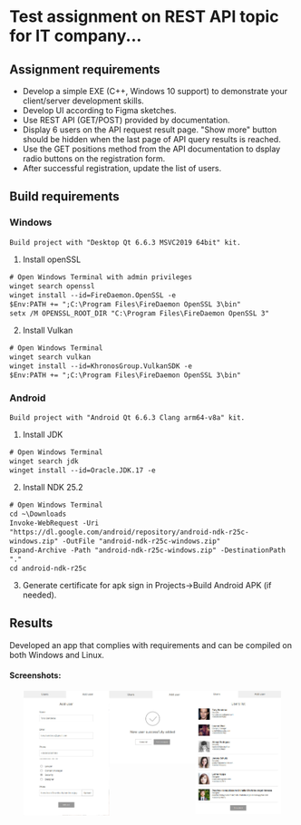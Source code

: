 # Test assignment on REST API topic for IT company...

## Assignment requirements

- Develop a simple EXE (C++, Windows 10 support) to demonstrate your client/server development skills.
- Develop UI according to Figma sketches.
- Use REST API (GET/POST) provided by documentation.
- Display 6 users on the API request result page. "Show more" button should be hidden when the last page of API query results is reached.
- Use the GET positions method from the API documentation to dsplay radio buttons on the registration form.
- After successful registration, update the list of users.

## Build requirements

 
### Windows

    Build project with "Desktop Qt 6.6.3 MSVC2019 64bit" kit.
    
1. Install openSSL
```
# Open Windows Terminal with admin privileges
winget search openssl
winget install --id=FireDaemon.OpenSSL -e
$Env:PATH += ";C:\Program Files\FireDaemon OpenSSL 3\bin"
setx /M OPENSSL_ROOT_DIR "C:\Program Files\FireDaemon OpenSSL 3"
```

2. Install Vulkan
```
# Open Windows Terminal  
winget search vulkan
winget install --id=KhronosGroup.VulkanSDK -e
$Env:PATH += ";C:\Program Files\FireDaemon OpenSSL 3\bin"
```

### Android   

    Build project with "Android Qt 6.6.3 Clang arm64-v8a" kit.

1. Install JDK
```
# Open Windows Terminal
winget search jdk
winget install --id=Oracle.JDK.17 -e
```

2. Install NDK 25.2
```
# Open Windows Terminal
cd ~\Downloads
Invoke-WebRequest -Uri "https://dl.google.com/android/repository/android-ndk-r25c-windows.zip" -OutFile "android-ndk-r25c-windows.zip"
Expand-Archive -Path "android-ndk-r25c-windows.zip" -DestinationPath "."
cd android-ndk-r25c
```

3. Generate certificate for apk sign in Projects->Build Android APK (if needed).

## Results

Developed an app that complies with requirements and can be compiled on both Windows and Linux.

#### Screenshots:

<div style="display: flex; justify-content: center;"> 
  <img src="images/reg.jpg" width=30% height=30% />
  <img src="images/reg_success.jpg" width=30% height=30% />
  <img src="images/user_list.jpg" width=30% height=30%  />
</div>


